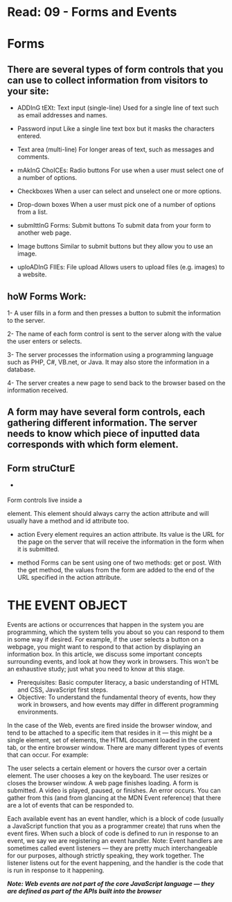 # Read: 09 - Forms and Events

# Forms

## There are several types of form controls that you can use to collect information from visitors to your site:

* ADDInG tEXt:
Text input (single-line) Used for a single line of text such as email addresses and names.

* Password input
Like a single line text box but it masks the characters entered.

* Text area (multi-line) For longer areas of text, such as messages and comments.

* mAkInG ChoICEs:
Radio buttons
For use when a user must select one of a number of options.

* Checkboxes
When a user can select and unselect one or more options.

* Drop-down boxes 
When a user must pick one of a number of options from a list.

* submIttInG Forms:
Submit buttons
To submit data from your form to another web page.

* Image buttons
Similar to submit buttons but they allow you to use an image.

* uploADInG FIlEs:
File upload
Allows users to upload files (e.g. images) to a website.

## hoW Forms Work:

1- A user fills in a form and then presses a button to submit the information to the server.

2- The name of each form control is sent to the server along with the value the user enters or selects.

3- The server processes the information using a programming language such as PHP, C#, VB.net, or Java. It may also store the information in a database.

4- The server creates a new page to send back to the browser based on the information received.

## A form may have several form controls, each gathering different information. The server needs to know which piece of inputted data corresponds with which form element.


## Form struCturE

- <form>
Form controls live inside a 
<form> element. This element should always carry the action attribute and will usually have a method and id attribute too.

- action
Every <form> element requires an action attribute. Its value is the URL for the page on the server that will receive the information in the form when it is submitted.

- method
Forms can be sent using one of two methods: get or post.
With the get method, the values from the form are added to 
the end of the URL specified in the action attribute. 


# THE EVENT OBJECT

Events are actions or occurrences that happen in the system you are programming, which the system tells you about so you can respond to them in some way if desired. For example, if the user selects a button on a webpage, you might want to respond to that action by displaying an information box. In this article, we discuss some important concepts surrounding events, and look at how they work in browsers. This won't be an exhaustive study; just what you need to know at this stage.

- Prerequisites:	Basic computer literacy, a basic understanding of HTML and CSS, JavaScript first steps.
- Objective:	To understand the fundamental theory of events, how they work in browsers, and how events may differ in different programming environments.

In the case of the Web, events are fired inside the browser window, and tend to be attached to a specific item that resides in it — this might be a single element, set of elements, the HTML document loaded in the current tab, or the entire browser window. There are many different types of events that can occur. For example:

The user selects a certain element or hovers the cursor over a certain element.
The user chooses a key on the keyboard.
The user resizes or closes the browser window.
A web page finishes loading.
A form is submitted.
A video is played, paused, or finishes.
An error occurs.
You can gather from this (and from glancing at the MDN Event reference) that there are a lot of events that can be responded to.

Each available event has an event handler, which is a block of code (usually a JavaScript function that you as a programmer create) that runs when the event fires. When such a block of code is defined to run in response to an event, we say we are registering an event handler. Note: Event handlers are sometimes called event listeners — they are pretty much interchangeable for our purposes, although strictly speaking, they work together. The listener listens out for the event happening, and the handler is the code that is run in response to it happening.

***Note: Web events are not part of the core JavaScript language — they are defined as part of the APIs built into the browser***





 
 
 
